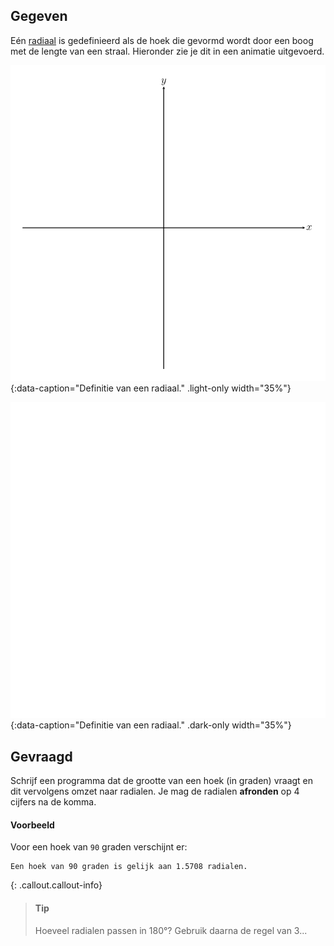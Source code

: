 ## Gegeven
Eén <a href="https://nl.wikipedia.org/wiki/Radiaal_(wiskunde)" target="_blank">radiaal</a> is gedefinieerd als de hoek die gevormd wordt door een boog met de lengte van een straal. Hieronder zie je dit in een animatie uitgevoerd.

![Definitie van een radiaal.](media/image.png "Definitie van een radiaal."){:data-caption="Definitie van een radiaal." .light-only width="35%"}

![Definitie van een radiaal.](media/image-dark.png "Definitie van een radiaal."){:data-caption="Definitie van een radiaal." .dark-only width="35%"}

## Gevraagd
Schrijf een programma dat de grootte van een hoek (in graden) vraagt en dit vervolgens omzet naar radialen. Je mag de radialen **afronden** op 4 cijfers na de komma.

#### Voorbeeld

Voor een hoek van `90` graden verschijnt er:
```
Een hoek van 90 graden is gelijk aan 1.5708 radialen.
```

{: .callout.callout-info}
>#### Tip
>
> Hoeveel radialen passen in 180°? Gebruik daarna de regel van 3...